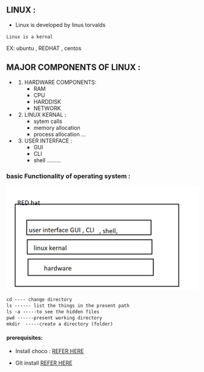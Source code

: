 ## LINUX :
* Linux is developed by  linus torvalds

```
Linux is a kernal 
```
EX: ubuntu , REDHAT , centos 


## MAJOR COMPONENTS OF LINUX :
* 1. HARDWARE COMPONENTS:
     * RAM 
     * CPU 
     * HARDDISK
     * NETWORK
* 2. LINUX KERNAL :
     * sytem calls 
     * memory allocation 
     * process allocation
     ...
* 3. USER INTERFACE :
     * GUI 
     * CLI 
     * shell
     .........

### basic Functionality of operating system :

![preview](../images/linux1.png)

```
cd ---- change directory 
ls ------ list the things in the present path
ls -a -----to see the hidden files 
pwd ------present working directory 
mkdir  -----create a directory (folder)
```


#### prerequisites:
* Install choco :
  [REFER HERE](https://chocolatey.org/docs/installation)

* GIt install
  [REFER HERE](https://chocolatey.org/packages/git.insta)

